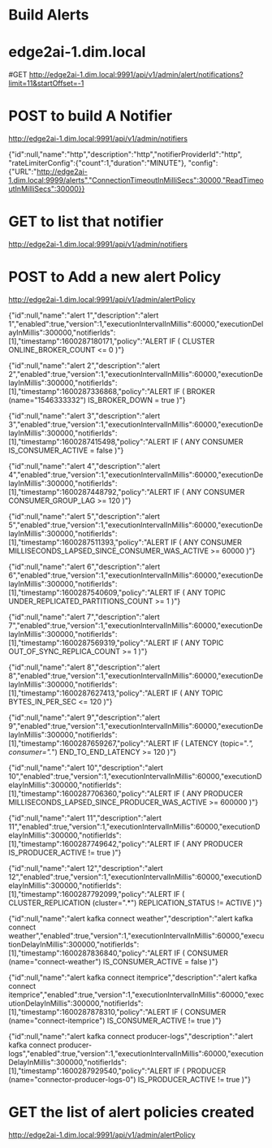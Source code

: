 # Build Alerts
# edge2ai-1.dim.local


#GET 
http://edge2ai-1.dim.local:9991/api/v1/admin/alert/notifications?limit=11&startOffset=-1

# POST to build A Notifier
http://edge2ai-1.dim.local:9991/api/v1/admin/notifiers

{"id":null,"name":"http","description":"http","notifierProviderId":"http",
"rateLimiterConfig":{"count":1,"duration":"MINUTE"},
"config":{"URL":"http://edge2ai-1.dim.local:9999/alerts","ConnectionTimeoutInMilliSecs":30000,"ReadTimeoutInMilliSecs":30000}}

# GET to list that notifier
http://edge2ai-1.dim.local:9991/api/v1/admin/notifiers

# POST to Add a new alert Policy

http://edge2ai-1.dim.local:9991/api/v1/admin/alertPolicy

{"id":null,"name":"alert 1","description":"alert 1","enabled":true,"version":1,"executionIntervalInMillis":60000,"executionDelayInMillis":300000,"notifierIds":[1],"timestamp":1600287180171,"policy":"ALERT IF ( CLUSTER ONLINE_BROKER_COUNT <= 0 )"}

{"id":null,"name":"alert 2","description":"alert 2","enabled":true,"version":1,"executionIntervalInMillis":60000,"executionDelayInMillis":300000,"notifierIds":[1],"timestamp":1600287336868,"policy":"ALERT IF ( BROKER (name=\"1546333332\") IS_BROKER_DOWN = true )"}

{"id":null,"name":"alert 3","description":"alert 3","enabled":true,"version":1,"executionIntervalInMillis":60000,"executionDelayInMillis":300000,"notifierIds":[1],"timestamp":1600287415498,"policy":"ALERT IF ( ANY CONSUMER IS_CONSUMER_ACTIVE = false )"}

{"id":null,"name":"alert 4","description":"alert 4","enabled":true,"version":1,"executionIntervalInMillis":60000,"executionDelayInMillis":300000,"notifierIds":[1],"timestamp":1600287448792,"policy":"ALERT IF ( ANY CONSUMER CONSUMER_GROUP_LAG >= 120 )"}

{"id":null,"name":"alert 5","description":"alert 5","enabled":true,"version":1,"executionIntervalInMillis":60000,"executionDelayInMillis":300000,"notifierIds":[1],"timestamp":1600287511393,"policy":"ALERT IF ( ANY CONSUMER MILLISECONDS_LAPSED_SINCE_CONSUMER_WAS_ACTIVE >= 60000 )"}

{"id":null,"name":"alert 6","description":"alert 6","enabled":true,"version":1,"executionIntervalInMillis":60000,"executionDelayInMillis":300000,"notifierIds":[1],"timestamp":1600287540609,"policy":"ALERT IF ( ANY TOPIC UNDER_REPLICATED_PARTITIONS_COUNT >= 1 )"}

{"id":null,"name":"alert 7","description":"alert 7","enabled":true,"version":1,"executionIntervalInMillis":60000,"executionDelayInMillis":300000,"notifierIds":[1],"timestamp":1600287569319,"policy":"ALERT IF ( ANY TOPIC OUT_OF_SYNC_REPLICA_COUNT >= 1 )"}

{"id":null,"name":"alert 8","description":"alert 8","enabled":true,"version":1,"executionIntervalInMillis":60000,"executionDelayInMillis":300000,"notifierIds":[1],"timestamp":1600287627413,"policy":"ALERT IF ( ANY TOPIC BYTES_IN_PER_SEC <= 120 )"}

{"id":null,"name":"alert 9","description":"alert 9","enabled":true,"version":1,"executionIntervalInMillis":60000,"executionDelayInMillis":300000,"notifierIds":[1],"timestamp":1600287659267,"policy":"ALERT IF ( LATENCY (topic=\".*\", consumer=\".*\") END_TO_END_LATENCY >= 120 )"}

{"id":null,"name":"alert 10","description":"alert 10","enabled":true,"version":1,"executionIntervalInMillis":60000,"executionDelayInMillis":300000,"notifierIds":[1],"timestamp":1600287706360,"policy":"ALERT IF ( ANY PRODUCER MILLISECONDS_LAPSED_SINCE_PRODUCER_WAS_ACTIVE >= 600000 )"}

{"id":null,"name":"alert 11","description":"alert 11","enabled":true,"version":1,"executionIntervalInMillis":60000,"executionDelayInMillis":300000,"notifierIds":[1],"timestamp":1600287749642,"policy":"ALERT IF ( ANY PRODUCER IS_PRODUCER_ACTIVE != true )"}

{"id":null,"name":"alert 12","description":"alert 12","enabled":true,"version":1,"executionIntervalInMillis":60000,"executionDelayInMillis":300000,"notifierIds":[1],"timestamp":1600287792099,"policy":"ALERT IF ( CLUSTER_REPLICATION (cluster=\".*\") REPLICATION_STATUS != ACTIVE )"}

{"id":null,"name":"alert kafka connect weather","description":"alert kafka connect weather","enabled":true,"version":1,"executionIntervalInMillis":60000,"executionDelayInMillis":300000,"notifierIds":[1],"timestamp":1600287836840,"policy":"ALERT IF ( CONSUMER (name=\"connect-weather\") IS_CONSUMER_ACTIVE = false )"}

{"id":null,"name":"alert kafka connect itemprice","description":"alert kafka connect itemprice","enabled":true,"version":1,"executionIntervalInMillis":60000,"executionDelayInMillis":300000,"notifierIds":[1],"timestamp":1600287878310,"policy":"ALERT IF ( CONSUMER (name=\"connect-itemprice\") IS_CONSUMER_ACTIVE != true )"}

{"id":null,"name":"alert kafka connect producer-logs","description":"alert kafka connect producer-logs","enabled":true,"version":1,"executionIntervalInMillis":60000,"executionDelayInMillis":300000,"notifierIds":[1],"timestamp":1600287929540,"policy":"ALERT IF ( PRODUCER (name=\"connector-producer-logs-0\") IS_PRODUCER_ACTIVE != true )"}

# GET the list of alert policies created
http://edge2ai-1.dim.local:9991/api/v1/admin/alertPolicy

